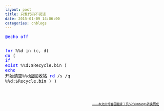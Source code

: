 ```yaml
---
layout: post
title: 只发代码不说话
date: 2015-01-09 14:06:00
categories: cnblogs
---
```


<div class="cnblogs_code">
<pre><span style="color: #0000ff;">@echo</span> <span style="color: #0000ff;">off</span>

<span style="color: #0000ff;">for</span> %%d in (c, d) <span style="color: #0000ff;">do</span> (
  <span style="color: #0000ff;">if</span> <span style="color: #0000ff;">exist</span> %%d:\$Recycle.bin (
    <span style="color: #0000ff;">echo</span><span style="color: #000000;"> 开始清空%%d盘回收站
    </span><span style="color: #0000ff;">rd</span> /s /q %%d:\$Recycle.<span style="color: #000000;">bin
  </span>)
)</pre>
</div>
<p>&nbsp;</p>

<div align=right><a href="https://github.com/mlxy/SRBCnblogs"><font size=1>——本文由博客园搬家工具SRBCnblogs转换而成</font></a></div>